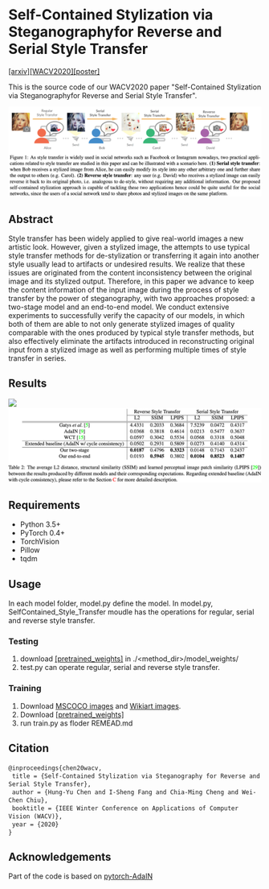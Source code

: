 # Self-Contained Stylization via Steganographyfor Reverse and Serial Style Transfer
[[arxiv]](https://arxiv.org/pdf/1812.03910.pdf)[[WACV2020]](https://openaccess.thecvf.com/content_WACV_2020/html/Chen_Self-Contained_Stylization_via_Steganography_for_Reverse_and_Serial_Style_Transfer_WACV_2020_paper.html)[[poster]](./poster.pdf)

This is the source code of our WACV2020 paper "Self-Contained Stylization via Steganographyfor Reverse and Serial Style Transfer".

![](./teaser.png)

## Abstract 
Style transfer has been widely applied to give real-world images a new artistic look. However, given a stylized image, the attempts to use typical style transfer methods for de-stylization or transferring it again into another style usually lead to artifacts or undesired results. We realize that these issues are originated from the content inconsistency between the original image and its stylized output. Therefore, in this paper we advance to keep the content information of the input image during the process of style transfer by the power of steganography, with two approaches proposed: a two-stage model and an end-to-end model. We conduct extensive experiments to successfully verify the capacity of our models, in which both of them are able to not only generate stylized images of quality comparable with the ones produced by typical style transfer methods, but also effectively eliminate the artifacts introduced in reconstructing original input from a stylized image as well as performing multiple times of style transfer in series. 

## Results
![](./result.gif)
![](./quant.png)
## Requirements
- Python 3.5+
- PyTorch 0.4+
- TorchVision
- Pillow
- tqdm

## Usage
In each model folder, model.py define the model. In model.py, SelfContained_Style_Transfer moudle has the operations for regular, serial and reverse style transfer.
### Testing
1. download [[pretrained_weights]](https://drive.google.com/drive/folders/1ZzD6tqVS57TtlD7dDHquruGWp0GKkl_X?usp=sharing) in ./<method_dir>/model_weights/
2. test.py can operate regular, serial and reverse style transfer. 
### Training 
1. Download [MSCOCO images](http://mscoco.org/dataset/#download) and [Wikiart images](https://www.kaggle.com/c/painter-by-numbers).
2. Download [[pretrained_weights]](https://drive.google.com/drive/folders/1ZzD6tqVS57TtlD7dDHquruGWp0GKkl_X?usp=sharing)
3. run train.py as floder REMEAD.md

## Citation
```
@inproceedings{chen20wacv,
 title = {Self-Contained Stylization via Steganography for Reverse and Serial Style Transfer},
 author = {Hung-Yu Chen and I-Sheng Fang and Chia-Ming Cheng and Wei-Chen Chiu},
 booktitle = {IEEE Winter Conference on Applications of Computer Vision (WACV)},
 year = {2020}
} 
```

## Acknowledgements
Part of the code is based on [pytorch-AdaIN](https://github.com/naoto0804/pytorch-AdaIN)